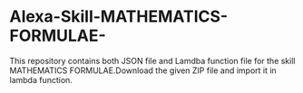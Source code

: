 # Alexa-Skill-MATHEMATICS-FORMULAE-
This repository contains both JSON file and Lamdba function file for the skill MATHEMATICS FORMULAE.Download the given ZIP file and import it in lambda function.
